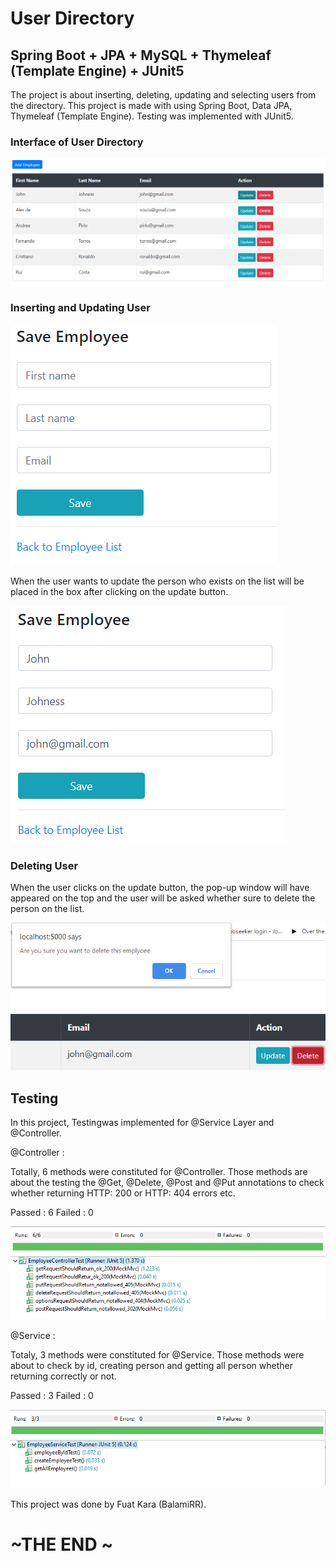 # User Directory

## Spring Boot + JPA + MySQL + Thymeleaf (Template Engine) + JUnit5
 
The project is about inserting, deleting, updating and selecting users from the directory.
This project is made with using Spring Boot, Data JPA, Thymeleaf (Template Engine).
Testing was implemented with JUnit5.   

### Interface of User Directory
 
![alt text](./EmployeeDirectory.png) 
  
### Inserting and Updating User 
  
![alt text](./Insert.png) 

When the user wants to update the person who exists on the list will be placed in the box after clicking on the update button.
 
![alt text](./Update.png)


### Deleting User

When the user clicks on the update button, the pop-up window will have appeared on the top and the user will be asked whether sure to delete the person on the list.


![alt text](./Delete.png)



## Testing 

In this project, Testingwas implemented for @Service Layer and @Controller.

@Controller :

Totally, 6 methods were constituted for @Controller. Those methods are about the testing the @Get, @Delete, @Post and @Put annotations to check whether returning HTTP: 200 or HTTP: 404 errors etc.

Passed : 6     Failed : 0
 
 ![alt text](./Controller.png)


@Service :

Totaly, 3 methods were constituted for @Service. Those methods were about to check by id, creating person and getting all person whether returning correctly or not.

Passed : 3     Failed : 0

 ![alt text](./ServiceLayer.png)




This project was done by Fuat Kara (BalamiRR). 
 

# ~THE END ~
